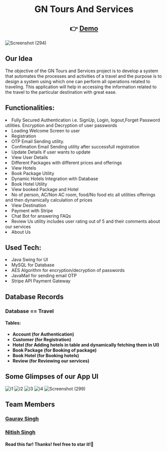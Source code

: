 
<h1 align="center">GN Tours And Services</h1>

<h2 align="center"> 👉 <a href="https://www.youtube.com/watch?v=qe26kgANEXk"><b>Demo</b></a> </h2>


![Screenshot (294)](https://user-images.githubusercontent.com/55052983/113834567-98df4100-97a8-11eb-8d74-e8f303cd3093.png)



## Our Idea

The objective of the GN Tours and Services project is to develop a system that automates the processes
and activities of a travel and the purpose is to design a system using which one can perform all operations related to traveling. This application will help in accessing the information related to the travel to the particular destination with great ease.

## Functionalities:

<li>Fully Secured Authentication i.e. SignUp, Login, logout,Forget Password utilities. Encryption and Decryption of user passwords</li>
<li>Loading Welcome Screen to user</li>
<li>Registration</li>
<li>OTP Email Sending utility.</li>
<li>Confimation Email Sending utility after successfull registration</li>
<li>Update Details if user wants to update</li>
<li>View User Details</li>
<li>Different Packages with different prices and offerings</li>
<li>View Hotels</li>
<li>Book Package Utility</li>
<li>Dynamic Hotels Integration with Database</li>
<li>Book Hotel Utility</li>
<li>View booked Package and Hotel</li>
<li>No of person, AC/Non AC room, food/No food etc all utilities offerings and then dynamically calculation of prices</li>
<li>View Destination</li>
<li>Payment with Stripe</li>
<li>Chat Bot for answering FAQs</li>
<li>Review Us utility includes user rating out of 5 and their comments about our services</li>
<li>About Us</li>

## Used Tech:

<li>Java Swing for UI</li>
<li>MySQL for Database</li>
<li>AES Algorithm for encryption/decryption of passwords</li>
<li>JavaMail for sending email OTP</li>
<li>Stripe API Payment Gateway </li>

## Database Records

### Database == Travel

#### Tables:

<ul>
  <li><b>Account (for Authentication)</b></li> 
  <li><b>Customer (for Registration)</b></li>
    <li><b>Hotel (for Adding hotels in table and dynamically fetching them in UI)</b></li>
  <li><b>Book Package (for Booking of package)</b></li>
  <li><b>Book Hotel (for Booking hotels)</b></li>
  <li><b>Review (for Reviewing our services)</b></li>
</ul>



## Some Glimpses of our App UI
![i1](https://user-images.githubusercontent.com/55052983/113833106-e3f85480-97a6-11eb-8e54-0f74d4f5afc9.jpeg)
![i2](https://user-images.githubusercontent.com/55052983/113833138-eb1f6280-97a6-11eb-9840-f02564bd1450.jpeg)
![i3](https://user-images.githubusercontent.com/55052983/113833142-ebb7f900-97a6-11eb-8eea-2322f9b5f5bd.jpeg)
![i4](https://user-images.githubusercontent.com/55052983/113833148-ece92600-97a6-11eb-9b25-6b9d0e69a834.jpeg)
![Screenshot (299)](https://user-images.githubusercontent.com/55052983/113833446-49e4dc00-97a7-11eb-9d80-dd7c9287e6b9.png)



  


## Team Members
### [Gaurav Singh](https://github.com/gauravsingh9356)
### [Nitish Singh](https://github.com/nitishsingh321) 
#### Read this far! Thanks! feel free to star it!:star_struck:
